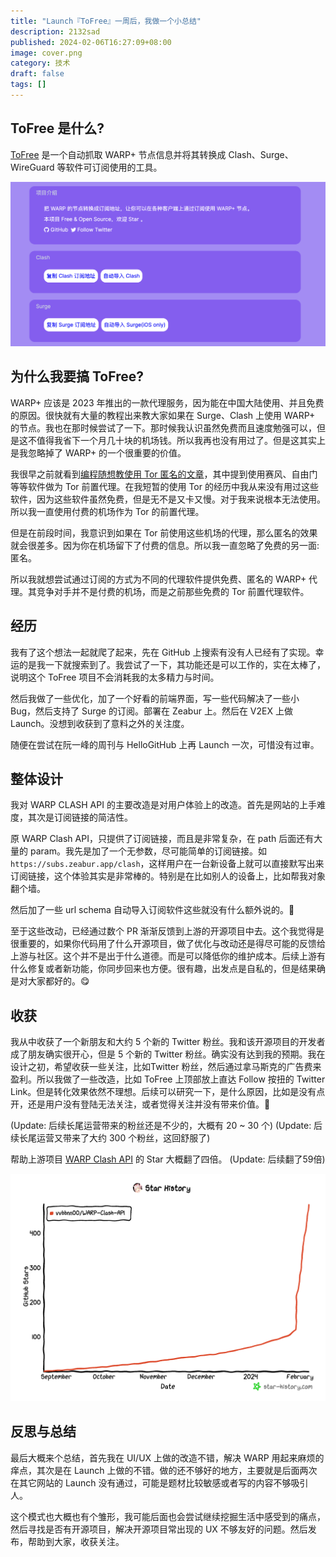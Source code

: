 ```yaml
---
title: "Launch『ToFree』一周后，我做一个小总结"
description: 2132sad
published: 2024-02-06T16:27:09+08:00
image: cover.png
category: 技术
draft: false
tags: [] 
---
```


## ToFree 是什么?
[ToFree](https://tofree.zeabur.app) 是一个自动抓取 WARP+ 节点信息并将其转换成 Clash、Surge、WireGuard 等软件可订阅使用的工具。

![](tofree.png)

## 为什么我要搞 ToFree?
WARP+ 应该是 2023 年推出的一款代理服务，因为能在中国大陆使用、并且免费的原因。很快就有大量的教程出来教大家如果在 Surge、Clash 上使用 WARP+ 的节点。我也在那时候尝试了一下。那时候我认识虽然免费而且速度勉强可以，但是这不值得我省下一个月几十块的机场钱。所以我再也没有用过了。但是这其实上是我忽略掉了 WARP+ 的一个很重要的价值。

我很早之前就看到[编程随想教使用 Tor 匿名的文章](https://program-think.blogspot.com/2020/08/Tor-Triple-Proxy.html)，其中提到使用赛风、自由门等等软件做为 Tor 前置代理。在我短暂的使用 Tor 的经历中我从来没有用过这些软件，因为这些软件虽然免费，但是无不是又卡又慢。对于我来说根本无法使用。所以我一直使用付费的机场作为 Tor 的前置代理。

但是在前段时间，我意识到如果在 Tor 前使用这些机场的代理，那么匿名的效果就会很差多。因为你在机场留下了付费的信息。所以我一直忽略了免费的另一面: 匿名。

所以我就想尝试通过订阅的方式为不同的代理软件提供免费、匿名的 WARP+ 代理。其竞争对手并不是付费的机场，而是之前那些免费的 Tor 前置代理软件。

## 经历
我有了这个想法一起就爬了起来，先在 GitHub 上搜索有没有人已经有了实现。幸运的是我一下就搜索到了。我尝试了一下，其功能还是可以工作的，实在太棒了，说明这个 ToFree 项目不会消耗我的太多精力与时间。

然后我做了一些优化，加了一个好看的前端界面，写一些代码解决了一些小 Bug，然后支持了 Surge 的订阅。部署在 Zeabur 上。然后在 V2EX 上做 Launch。没想到收获到了意料之外的关注度。

随便在尝试在阮一峰的周刊与 HelloGitHub 上再 Launch 一次，可惜没有过审。

## 整体设计
我对 WARP CLASH API 的主要改造是对用户体验上的改造。首先是网站的上手难度，其次是订阅链接的简洁性。

原 WARP Clash API，只提供了订阅链接，而且是非常复杂，在 path 后面还有大量的 param。我先是加了一个无参数，尽可能简单的订阅链接。如`https://subs.zeabur.app/clash`，这样用户在一台新设备上就可以直接默写出来订阅链接，这个体验其实是非常棒的。特别是在比如别人的设备上，比如帮我对象翻个墙。

然后加了一些 url schema 自动导入订阅软件这些就没有什么额外说的。🤔

至于这些改动，已经通过数个 PR 渐渐反馈到上游的开源项目中去。这个我觉得是很重要的，如果你代码用了什么开源项目，做了优化与改动还是得尽可能的反馈给上游与社区。这个并不是出于什么道德。而是可以降低你的维护成本。后续上游有什么修复或者新功能，你同步回来也方便。很有趣，出发点是自私的，但是结果确是对大家都好的。😋

## 收获
我从中收获了一个新朋友和大约 5 个新的 Twitter 粉丝。我和该开源项目的开发者成了朋友确实很开心，但是 5 个新的 Twitter 粉丝。确实没有达到我的预期。我在设计之初，希望收获一些关注，比如Twitter 粉丝，然后通过拿马斯克的广告费来盈利。所以我做了一些改造，比如 ToFree 上顶部放上直达 Follow 按扭的 Twitter Link。但是转化效果依然不理想。后续可以研究一下，是什么原因，比如是没有点开，还是用户没有登陆无法关注，或者觉得关注并没有带来价值。🤔

(Update: 后续长尾运营带来的粉丝还是不少的，大概有 20 ~ 30 个)
(Update: 后续长尾运营又带来了大约 300 个粉丝，这回舒服了)


帮助上游项目 [WARP Clash API](https://github.com/vvbbnn00/WARP-Clash-API) 的 Star 大概翻了四倍。
(Update: 后续翻了59倍)

![帮助 WARP Clash API 在短时间内 Star 翻四倍](star.png)

## 反思与总结
最后大概来个总结，首先我在 UI/UX 上做的改造不错，解决 WARP 用起来麻烦的痒点，其次是在 Launch 上做的不错。做的还不够好的地方，主要就是后面两次在其它网站的 Launch 没有通过，可能是题材比较敏感或者写的内容不够吸引人。

这个模式也大概也有个雏形，我可能后面也会尝试继续挖掘生活中感受到的痛点，然后寻找是否有开源项目，解决开源项目常出现的 UX 不够友好的问题。然后发布，帮助到大家，收获关注。